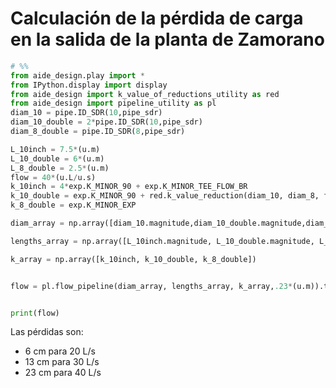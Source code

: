 # Calculación de la pérdida de carga en la salida de la planta de Zamorano


```python
# %%
from aide_design.play import *
from IPython.display import display
from aide_design import k_value_of_reductions_utility as red
from aide_design import pipeline_utility as pl
diam_10 = pipe.ID_SDR(10,pipe_sdr)
diam_10_double = 2*pipe.ID_SDR(10,pipe_sdr)
diam_8_double = pipe.ID_SDR(8,pipe_sdr)

L_10inch = 7.5*(u.m)
L_10_double = 6*(u.m)
L_8_double = 2.5*(u.m)
flow = 40*(u.L/u.s)
k_10inch = 4*exp.K_MINOR_90 + exp.K_MINOR_TEE_FLOW_BR
k_10_double = exp.K_MINOR_90 + red.k_value_reduction(diam_10, diam_8, flow)
k_8_double = exp.K_MINOR_EXP

diam_array = np.array([diam_10.magnitude,diam_10_double.magnitude,diam_8_double.magnitude])*u.inch

lengths_array = np.array([L_10inch.magnitude, L_10_double.magnitude, L_8_double.magnitude])*u.m

k_array = np.array([k_10inch, k_10_double, k_8_double])


flow = pl.flow_pipeline(diam_array, lengths_array, k_array,.23*(u.m)).to(u.L/u.s)


print(flow)

```
Las pérdidas son:
* 6 cm para 20 L/s
* 13 cm para 30 L/s
* 23 cm para 40 L/s

